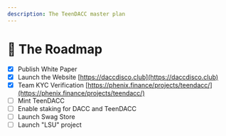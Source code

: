```yaml
---
description: The TeenDACC master plan
---
```


# 🚗 The Roadmap

* [x] Publish White Paper&#x20;
* [x] Launch the Website [https://daccdisco.club](https://daccdisco.club)
* [x] Team KYC Verification [https://phenix.finance/projects/teendacc/](https://phenix.finance/projects/teendacc/)
* [ ] Mint TeenDACC
* [ ] Enable staking for DACC and TeenDACC
* [ ] Launch Swag Store
* [ ] Launch "LSU" project

